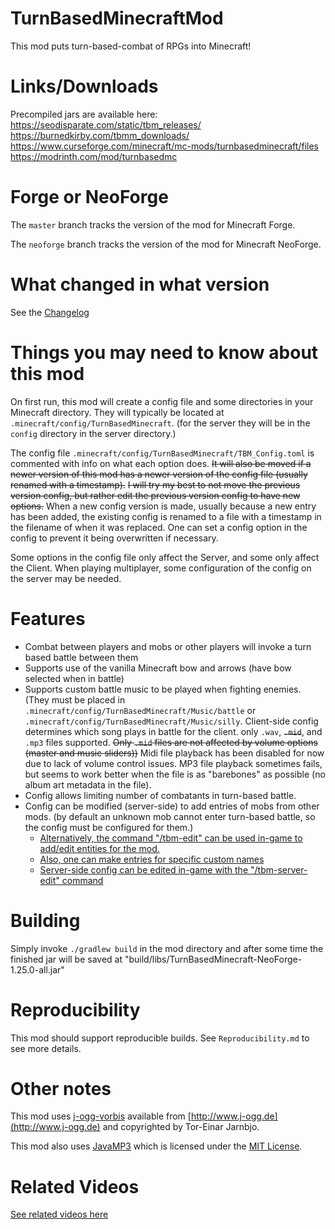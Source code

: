 # TurnBasedMinecraftMod

This mod puts turn-based-combat of RPGs into Minecraft!

# Links/Downloads

Precompiled jars are available here:  
https://seodisparate.com/static/tbm_releases/  
https://burnedkirby.com/tbmm_downloads/  
https://www.curseforge.com/minecraft/mc-mods/turnbasedminecraft/files  
https://modrinth.com/mod/turnbasedmc

# Forge or NeoForge

The `master` branch tracks the version of the mod for Minecraft Forge.

The `neoforge` branch tracks the version of the mod for Minecraft NeoForge.

# What changed in what version

See the [Changelog](https://github.com/Stephen-Seo/TurnBasedMinecraftMod/blob/master/Changelog.md)

# Things you may need to know about this mod

On first run, this mod will create a config file and some directories in your
Minecraft directory. They will typically be located at
`.minecraft/config/TurnBasedMinecraft`. (for the server they will be in the
`config` directory in the server directory.)

The config file `.minecraft/config/TurnBasedMinecraft/TBM_Config.toml` is commented
with info on what each option does. ~~It will also be moved if a newer version
of this mod has a newer version of the config file (usually renamed with a
timestamp).~~ ~~I will try my best to not move the previous version config, but rather
edit the previous version config to have new options.~~ When a new config version is made,
usually because a new entry has been added, the existing config is renamed to a file with
a timestamp in the filename of when it was replaced. One can set a config option in the
config to prevent it being overwritten if necessary.

Some options in the config file only affect the Server, and some only affect the Client.
When playing multiplayer, some configuration of the config on the server may be needed.

# Features

- Combat between players and mobs or other players will invoke a turn based battle
between them
- Supports use of the vanilla Minecraft bow and arrows (have bow selected when
in battle)
- Supports custom battle music to be played when fighting enemies. (They must be
placed in `.minecraft/config/TurnBasedMinecraft/Music/battle` or
`.minecraft/config/TurnBasedMinecraft/Music/silly`. Client-side config determines
which song plays in battle for the client. only `.wav`, ~~`.mid`~~, and `.mp3` files
supported.  ~~Only `.mid` files are not affected by volume options (master and
music sliders))~~ Midi file playback has been disabled for now due to lack of volume
control issues. MP3 file playback sometimes fails, but seems to work better when the
file is as "barebones" as possible (no album art metadata in the file).
- Config allows limiting number of combatants in turn-based battle.
- Config can be modified (server-side) to add entries of mobs from other mods.
(by default an unknown mob cannot enter turn-based battle, so the config must be
configured for them.)
  - [Alternatively, the command "/tbm-edit" can be used in-game to add/edit
  entities for the mod.](https://www.youtube.com/watch?v=MK648OVHddE)
  - [Also, one can make entries for specific custom names](https://youtu.be/9lBETQFMd3A)
  - [Server-side config can be edited in-game with the "/tbm-server-edit" command](https://youtu.be/9xkbHNWkcIY)

# Building

Simply invoke `./gradlew build` in the mod directory and after some time the
finished jar will be saved at "build/libs/TurnBasedMinecraft-NeoForge-1.25.0-all.jar"

# Reproducibility

This mod should support reproducible builds. See `Reproducibility.md` to see
more details.

# Other notes

This mod uses [j-ogg-vorbis](https://github.com/stephengold/j-ogg-all)
available from [http://www.j-ogg.de](http://www.j-ogg.de) and copyrighted by
Tor-Einar Jarnbjo.

This mod also uses [JavaMP3](https://github.com/kevinstadler/JavaMP3)
which is licensed under the [MIT License](https://github.com/kevinstadler/JavaMP3/blob/master/LICENSE).

# Related Videos

[See related videos here](https://burnedkirby.com/posts/tbmm/)
